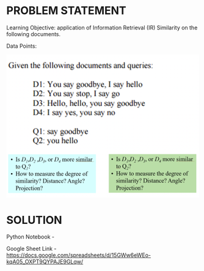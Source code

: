 # PROBLEM STATEMENT

Learning Objective: application of Information Retrieval (IR) Similarity on the following documents.

Data Points:

![Data Points](https://github.com/soumyendra98/CMPE-256/blob/assignment-6/Assignments/Assignment-6/Dataset.png)

# SOLUTION

Python Notebook - 

Google Sheet Link - https://docs.google.com/spreadsheets/d/15GWw6eWEo-kqA05_OXPT9QYPAJE9GLqw/